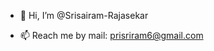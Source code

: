 - 👋 Hi, I’m @Srisairam-Rajasekar

- 📫 Reach me by mail: prisriram6@gmail.com

<!---
Srisairam-Rajasekar/Srisairam-Rajasekar is a ✨ special ✨ repository because its `README.md` (this file) appears on your GitHub profile.
You can click the Preview link to take a look at your changes.
--->
